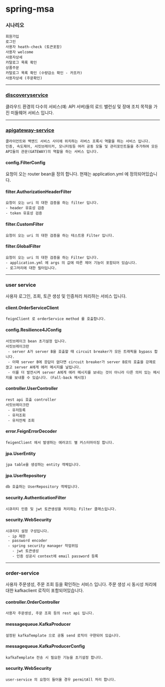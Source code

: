 # spring-msa

### 시나리오
```
회원가입
로그인
사용자 heath-check (토큰포함)
사용자 welcome
사용자상세
카탈로그 목록 확인
상품주문
카탈로그 목록 확인 (수량감소 확인 - 카프카) 
사용자상세 (주문확인)
```

---

### [discoveryservice]()
클라우드 환경의 다수의 서비스(예: API 서버)들의 로드 밸런싱 및 장애 조치 목적을 가진 미들웨어 서비스 입니다.

---

### [apigateway-service]()
```
클라이언트와 백엔드 서비스 사이에 위치하는 리버스 프록시 역활을 하는 서비스 입니다.
인증, 속도제어, 서킷브레이커, 모니터링등 여러 공동 모듈 및 관리포인트들을 추가하여 모든 API들의 관문(GATEWAY)의 역할을 하는 서비스 입니다.
```
#### config.FilterConfig
요청이 오는 router bean을 정의 합니다. 현재는 application.yml 에 정의되어있습니다.

#### filter.AuthorizationHeaderFilter
```
요청이 오는 uri 의 대한 검증을 하는 filter 입니다.
- header 유효성 검증
- token 유효성 검증
```
#### filter.CustomFilter
```
요청이 오는 uri 의 대한 검증을 하는 테스트용 Filter 입니다.
```
#### filter.GlobalFilter
```
요청이 오는 uri 의 대한 검증을 하는 Filter 입니다.
- application.yml 에 args 의 값에 따른 제어 기능이 포함되어 있습니다.
- 로그처리에 대한 필터입니다.
```

---

### user service
사용자 로그인, 조회, 토큰 생성 및 인증처리 처리하는 서비스 입니다.
#### client.OrderServiceClient
```
feignClient 로 orderService method 를 호출합니다.
```
#### config.Resilience4JConfig
```
서킷브레이크 bean 초기설정 입니다.
서킷브레이크란
 - server A가 server B을 호출할 때 circuit breaker가 모든 트래픽을 bypass 합니다.
 - 이때 server B에 응답이 없다면 circuit breaker가 server B로의 호출을 강제로 끊고 server A에게 에러 메시지를 날립니다.
 - 이를 더 발전시켜 server A에게 에러 메시지를 보내는 것이 아니라 다른 의미 있는 메시지를 보내줄 수 있습니다. (Fall-back 메시징)
```
#### controller.UserController
```
rest api 호출 controller
서킷브레이크란
 - 유저등록
 - 유저조회
 - 유저전체 조회
```
#### error.FeignErrorDecoder
```
feigenClient 에서 발생하는 에러코드 별 커스터마이징 합니다.
```
#### jpa.UserEntity
```
jpa table을 생성하는 entity 객체입니다.
```
#### jpa.UserRepository
```
db 호출하는 UserRepository 객체입니다.
```
#### security.AuthenticationFilter
```
시큐리티 인증 및 jwt 토큰생성을 처리하는 Filter 클래스입니다.
```
#### security.WebSecurity
```
시큐리티 설정 구성입니다.
 - ip 제한
 - password encoder
 - spring security manager 작업위임
   - jwt 토큰생성
   - 인증 성공시 context에 email password 등록
```

---

### order-service
사용자 주문생성, 주문 조회 등을 확인하는 서비스 입니다. 주문 생성 시 동시성 처리에 대한 kafkaclient 로직이 포함되어있습니다.
#### controller.OrderController
```
사용자 주문생성, 주문 조회 등의 rest api 입니다.
```
#### messagequeue.KafkaProducer
```
설정된 kafkaTemplate 으로 공통 send 로직이 구햔되어 있습니다.
```
#### messagequeue.KafkaProducerConfig
```
kafkaTemplate 전송 시 필요한 기능을 초기설정 합니다.
```
#### security.WebSecurity
```
user-service 의 요청이 들어올 경우 permitAll 처리 합니다.
```

